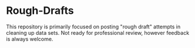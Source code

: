 # Rough-Drafts
This repository is primarily focused on posting "rough draft" attempts in cleaning up data sets.
Not ready for professional review, however feedback is always welcome.
 
